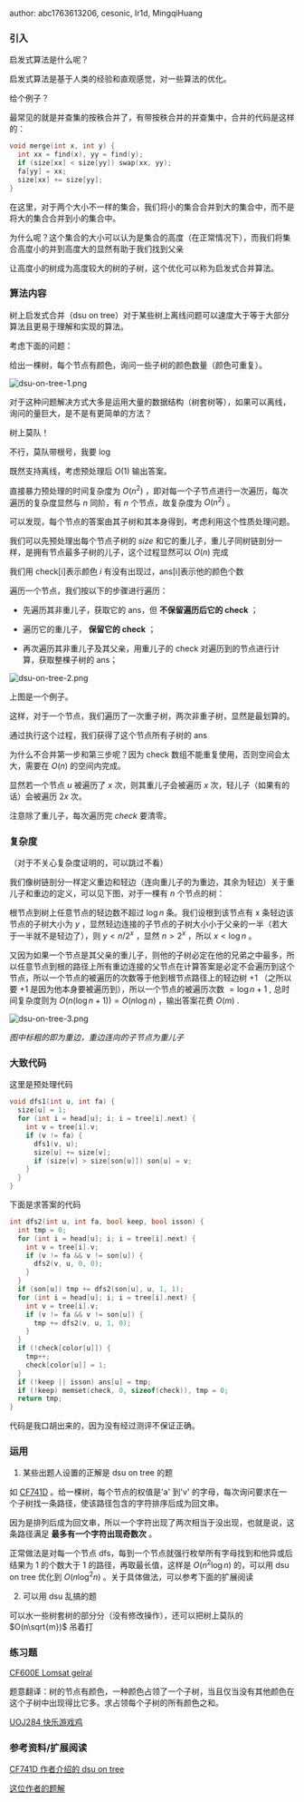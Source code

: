 author: abc1763613206, cesonic, Ir1d, MingqiHuang

### 引入

启发式算法是什么呢？

启发式算法是基于人类的经验和直观感觉，对一些算法的优化。

给个例子？

最常见的就是并查集的按秩合并了，有带按秩合并的并查集中，合并的代码是这样的：

```cpp
void merge(int x, int y) {
  int xx = find(x), yy = find(y);
  if (size[xx] < size[yy]) swap(xx, yy);
  fa[yy] = xx;
  size[xx] += size[yy];
}
```

在这里，对于两个大小不一样的集合，我们将小的集合合并到大的集合中，而不是将大的集合合并到小的集合中。

为什么呢？这个集合的大小可以认为是集合的高度（在正常情况下），而我们将集合高度小的并到高度大的显然有助于我们找到父亲

让高度小的树成为高度较大的树的子树，这个优化可以称为启发式合并算法。

### 算法内容

树上启发式合并（dsu on tree）对于某些树上离线问题可以速度大于等于大部分算法且更易于理解和实现的算法。

考虑下面的问题：

给出一棵树，每个节点有颜色，询问一些子树的颜色数量（颜色可重复）。

![dsu-on-tree-1.png](./images/dsu-on-tree-1.png)

对于这种问题解决方式大多是运用大量的数据结构（树套树等），如果可以离线，询问的量巨大，是不是有更简单的方法？

树上莫队！

不行，莫队带根号，我要 log

既然支持离线，考虑预处理后 $O(1)$ 输出答案。

直接暴力预处理的时间复杂度为 $O(n^2)$ ，即对每一个子节点进行一次遍历，每次遍历的复杂度显然与 $n$ 同阶，有 $n$ 个节点，故复杂度为 $O(n^2)$ 。

可以发现，每个节点的答案由其子树和其本身得到，考虑利用这个性质处理问题。

我们可以先预处理出每个节点子树的 $size$ 和它的重儿子，重儿子同树链剖分一样，是拥有节点最多子树的儿子，这个过程显然可以 $O(n)$ 完成

我们用 check[i]表示颜色 $i$ 有没有出现过，ans[i]表示他的颜色个数

遍历一个节点，我们按以下的步骤进行遍历：

- 先遍历其非重儿子，获取它的 ans，但 **不保留遍历后它的 check** ；

- 遍历它的重儿子， **保留它的 check** ；

- 再次遍历其非重儿子及其父亲，用重儿子的 check 对遍历到的节点进行计算，获取整棵子树的 ans；

![dsu-on-tree-2.png](./images/dsu-on-tree-2.png)

上图是一个例子。

这样，对于一个节点，我们遍历了一次重子树，两次非重子树，显然是最划算的。

通过执行这个过程，我们获得了这个节点所有子树的 ans

为什么不合并第一步和第三步呢？因为 check 数组不能重复使用，否则空间会太大，需要在 $O(n)$ 的空间内完成。

显然若一个节点 $u$ 被遍历了 $x$ 次，则其重儿子会被遍历 $x$ 次，轻儿子（如果有的话）会被遍历 $2x$ 次。

注意除了重儿子，每次遍历完 $check$ 要清零。

### 复杂度

（对于不关心复杂度证明的，可以跳过不看）

我们像树链剖分一样定义重边和轻边（连向重儿子的为重边，其余为轻边）关于重儿子和重边的定义，可以见下图，对于一棵有 $n$ 个节点的树：

根节点到树上任意节点的轻边数不超过 $\log n$ 条。我们设根到该节点有 x 条轻边该节点的子树大小为 $y$ ，显然轻边连接的子节点的子树大小小于父亲的一半（若大于一半就不是轻边了），则 $y<n/2^x$ ，显然 $n>2^x$ ，所以 $x<\log n$ 。

又因为如果一个节点是其父亲的重儿子，则他的子树必定在他的兄弟之中最多，所以任意节点到根的路径上所有重边连接的父节点在计算答案是必定不会遍历到这个节点，所以一个节点的被遍历的次数等于他到根节点路径上的轻边树 $+1$ （之所以要 $+1$ 是因为他本身要被遍历到），所以一个节点的被遍历次数 $=\log n+1$ , 总时间复杂度则为 $O(n(\log n+1))=O(n\log n)$ ，输出答案花费 $O(m)$ .

![dsu-on-tree-3.png](./images/dsu-on-tree-3.png)

*图中标粗的即为重边，重边连向的子节点为重儿子*

### 大致代码

这里是预处理代码

```cpp
void dfs1(int u, int fa) {
  size[u] = 1;
  for (int i = head[u]; i; i = tree[i].next) {
    int v = tree[i].v;
    if (v != fa) {
      dfs1(v, u);
      size[u] += size[v];
      if (size[v] > size[son[u]]) son[u] = v;
    }
  }
}
```

下面是求答案的代码

```cpp
int dfs2(int u, int fa, bool keep, bool isson) {
  int tmp = 0;
  for (int i = head[u]; i; i = tree[i].next) {
    int v = tree[i].v;
    if (v != fa && v != son[u]) {
      dfs2(v, u, 0, 0);
    }
  }
  if (son[u]) tmp += dfs2(son[u], u, 1, 1);
  for (int i = head[u]; i; i = tree[i].next) {
    int v = tree[i].v;
    if (v != fa && v != son[u]) {
      tmp += dfs2(v, u, 1, 0);
    }
  }
  if (!check[color[u]]) {
    tmp++;
    check[color[u]] = 1;
  }
  if (!keep || isson) ans[u] = tmp;
  if (!keep) memset(check, 0, sizeof(check)), tmp = 0;
  return tmp;
}
```

代码是我口胡出来的，因为没有经过测评不保证正确。

### 运用

1. 某些出题人设置的正解是 dsu on tree 的题

如 [CF741D](http://codeforces.com/problemset/problem/741/D) 。给一棵树，每个节点的权值是'a' 到'v' 的字母，每次询问要求在一个子树找一条路径，使该路径包含的字符排序后成为回文串。

因为是排列后成为回文串，所以一个字符出现了两次相当于没出现，也就是说，这条路径满足 **最多有一个字符出现奇数次** 。

正常做法是对每一个节点 dfs，每到一个节点就强行枚举所有字母找到和他异或后结果为 1 的个数大于 1 的路径，再取最长值，这样是 $O(n^2\log n)$ 的，可以用 dsu on tree 优化到 $O(n\log^2n)$ 。关于具体做法，可以参考下面的扩展阅读

2. 可以用 dsu 乱搞的题

可以水一些树套树的部分分（没有修改操作），还可以把树上莫队的 $O(n\sqrt{m})$ 吊着打

### 练习题

 [CF600E Lomsat gelral](http://codeforces.com/problemset/problem/600/E) 

题意翻译：树的节点有颜色，一种颜色占领了一个子树，当且仅当没有其他颜色在这个子树中出现得比它多。求占领每个子树的所有颜色之和。

 [UOJ284 快乐游戏鸡](https://uoj.ac/problem/284) 

### 参考资料/扩展阅读

 [CF741D 作者介绍的 dsu on tree](http://codeforces.com/blog/entry/44351) 

 [这位作者的题解](http://codeforces.com/blog/entry/48871) 
